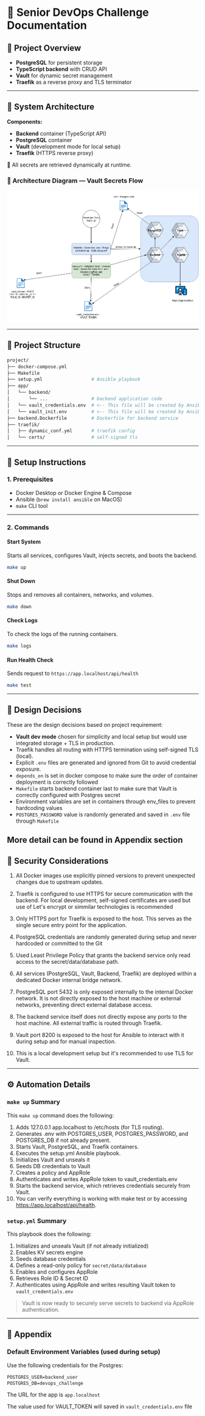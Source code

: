 
# 💼 Senior DevOps Challenge Documentation

## 📌 Project Overview

* **PostgreSQL** for persistent storage
* **TypeScript backend** with CRUD API
* **Vault** for dynamic secret management
* **Traefik** as a reverse proxy and TLS terminator

---

## 🧱 System Architecture

**Components:**

* **Backend** container (TypeScript API)
* **PostgreSQL** container
* **Vault** (development mode for local setup)
* **Traefik** (HTTPS reverse proxy)

📌 All secrets are retrieved dynamically at runtime.


### 🔐 Architecture Diagram — Vault Secrets Flow

![App architecture](./images/architecture.jpeg "Application Architecture")



---

## 📁 Project Structure

```sh
project/
├── docker-compose.yml
├── Makefile
├── setup.yml                  # Ansible playbook
├── app/
│   └── backend/
│       └── ...                # backend application code
│   └── vault_credentials.env  # <-- This file will be created by Ansible for the VAULT_TOKEN
│   └── vault_init.env         # <-- This file will be created by Ansible for the Vault root token, role_id and secret_id
├── backend.Dockerfile         # Dockerfile for backend service
├── traefik/
│   ├── dynamic_conf.yml       # traefik config
│   └── certs/                 # self-signed tls
```

---

## 🚀 Setup Instructions

### 1. Prerequisites

* Docker Desktop or Docker Engine & Compose
* Ansible (`brew install ansible` on MacOS)
* `make` CLI tool

---

### 2. Commands

#### Start System

Starts all services, configures Vault, injects secrets, and boots the backend.

```bash
make up
```

#### Shut Down

Stops and removes all containers, networks, and volumes.
```bash
make down
```
#### Check Logs

To check the logs of the running containers.
```bash
make logs
```

#### Run Health Check

Sends request to `https://app.localhost/api/health`
```bash
make test
```

---

## 🧠 Design Decisions

These are the design decisions based on project requirement:

* **Vault dev mode** chosen for simplicity and local setup but would use integrated storage + TLS in production.
* Traefik handles all routing with HTTPS termination using self-signed TLS (local).
* Explicit `.env` files are generated and ignored from Git to avoid credential exposure.
* `depends_on` is set in docker compose to make sure the order of container deployment is correctly followed
* `Makefile` starts backend container last to make sure that Vault is correctly configured with Postgres secret
* Environment variables are set in containers through env_files to prevent hardcoding values
* `POSTGRES_PASSWORD` value is randomly generated and saved in `.env` file through `Makefile`


More detail can be found in Appendix section
---

## 🔐 Security Considerations

1. All Docker images use explicitly pinned versions to prevent unexpected changes due to upstream updates.

2. Traefik is configured to use HTTPS for secure communication with the backend. For local development, self-signed certificates are used but use of Let's encrypt or simmilar technologies is recommended

3. Only HTTPS port for Traefik is exposed to the host. This serves as the single secure entry point for the application.

4. PostgreSQL credentials are randomly generated during setup and never hardcoded or committed to the Git

5. Used Least Privilege Policy that grants the backend service only read access to the secret/data/database path.

6. All services (PostgreSQL, Vault, Backend, Traefik) are deployed within a dedicated Docker internal bridge network.

7. PostgreSQL port 5432 is only exposed internally to the internal Docker network. It is not directly exposed to the host machine or external networks, preventing direct external database access. 

8. The backend service itself does not directly expose any ports to the host machine. All external traffic is routed through Traefik.

9. Vault port 8200 is exposed to the host for Ansible to interact with it during setup and for manual inspection.

10. This is a local development setup but it's recommended to use TLS for Vault.

---

## ⚙️ Automation Details

### `make up` Summary

This `make up` command does the following:

1. Adds 127.0.0.1 app.localhost to /etc/hosts (for TLS routing).
2. Generates .env with POSTGRES_USER, POSTGRES_PASSWORD, and POSTGRES_DB if not already present.
3. Starts Vault, PostgreSQL, and Traefik containers.
4. Executes the setup.yml Ansible playbook.
5. Initializes Vault and unseals it
6. Seeds DB credentials to Vault
7. Creates a policy and AppRole
8. Authenticates and writes AppRole token to vault_credentials.env
9. Starts the backend service, which retrieves credentials securely from Vault.
10. You can verify everything is working with make test or by accessing https://app.localhost/api/health.

### `setup.yml` Summary

This playbook does the following:

1. Initializes and unseals Vault (if not already initialized)
2. Enables KV secrets engine
3. Seeds database credentials
4. Defines a read-only policy for `secret/data/database`
5. Enables and configures AppRole
6. Retrieves Role ID & Secret ID
7. Authenticates using AppRole and writes resulting Vault token to `vault_credentials.env`

> Vault is now ready to securely serve secrets to backend via AppRole authentication.

---

## 📎 Appendix

### Default Environment Variables (used during setup)

Use the following credentials for the Postgres:

```
POSTGRES_USER=backend_user
POSTGRES_DB=devops_challenge
```

The URL for the app is `app.localhost`

The value used for VAULT_TOKEN will saved in `vault_credentials.env` file